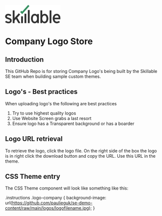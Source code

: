 
![IMAGE](https://github.com/paulieguk/se-demo-content/raw/main/images/Skillable-Logo-color.jpg)

# Company Logo Store

## Introduction
This GitHub Repo is for storing Company Logo's being built by the Skillable SE team when building sample custom themes.


## Logo's - Best practices
When uploading logo's the following are best practices

1. Try to use highest quality logos
1. Use Website Screen grabs a last resort
1. Ensure logo has a Transparent background or has a boarder

## Logo URL retrieval
To retrieve the logo, click the logo file.  On the right side of the box the logo is in right click the download button and copy the URL.  Use this URL in the theme.

## CSS Theme entry
The CSS Theme component will look like something like this:

.instructions .logo-company {
    background-image: url(https://github.com/paulieguk/se-demo-content/raw/main/logos/logofilename.jpg);
}

